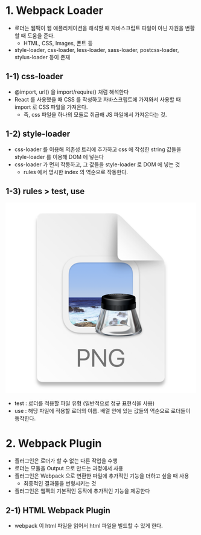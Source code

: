 # 1. Webpack Loader
- 로더는 웹팩이 웹 애플리케이션을 해석할 때 자바스크립트 파일이 아닌 자원을 변활할 때 도움을 준다.
  - HTML, CSS, Images, 폰트 등
- style-loader, css-loader, less-loader, sass-loader, postcss-loader, stylus-loader 등이 존재

## 1-1) css-loader
- @import, url() 을 import/require() 처럼 해석한다
- React 를 사용했을 때 CSS 를 작성하고 자바스크립트에 가져와서 사용할 때 import 로 CSS 파일을 가져온다.
  - 즉, css 파일을 하나의 모듈로 취급해 JS 파일에서 가져온다는 것.

## 1-2) style-loader
- css-loader 를 이용해 의존성 트리에 추가하고 css 에 작성한 string 값들을 style-loader 를 이용해 DOM <style></style> 에 넣는다
- css-loader 가 먼저 작동하고, 그 값들을 style-loader 로 DOM 에 넣는 것
  - rules 에서 명시한 index 의 역순으로 작동한다.

## 1-3) rules > test, use
![img.png](./assets/img.png)
- test : 로더를 적용할 파일 유형 (일반적으로 정규 표현식을 사용)
- use : 해당 파일에 적용할 로더의 이름. 배열 안에 있는 값들의 역순으로 로더들이 동작한다.

# 2. Webpack Plugin
- 플러그인은 로더가 할 수 없는 다른 작업을 수행
- 로더는 모듈을 Output 으로 만드는 과정에서 사용
- 플러그인은 Webpack 으로 변환한 파일에 추가적인 기능을 더하고 싶을 때 사용
  - 최종적인 결과물을 변형시키는 것
- 플러그인은 웹팩의 기본적인 동작에 추가적인 기능을 제공한다

## 2-1) HTML Webpack Plugin
- webpack 이 html 파일을 읽어서 html 파일을 빌드할 수 있게 한다.

